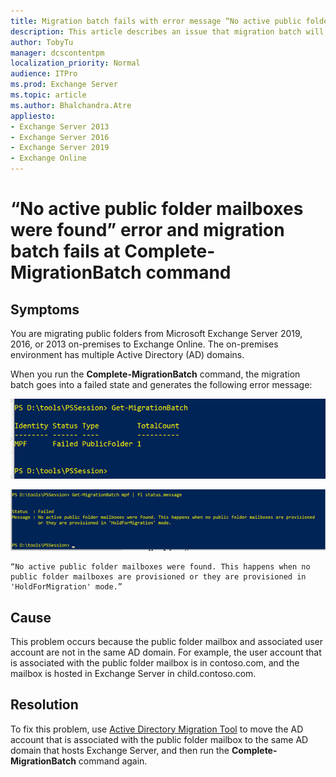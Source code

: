 ```yaml
---
title: Migration batch fails with error message “No active public folder mailboxes were found” at Complete-MigrationBatch command 
description: This article describes an issue that migration batch will fail with error message “No active public folder mailboxes were found” at Complete-MigrationBatch command, provides a resolution.
author: TobyTu
manager: dcscontentpm
localization_priority: Normal
audience: ITPro
ms.prod: Exchange Server
ms.topic: article
ms.author: Bhalchandra.Atre
appliesto:
- Exchange Server 2013
- Exchange Server 2016
- Exchange Server 2019
- Exchange Online
---
```


# “No active public folder mailboxes were found” error and migration batch fails at Complete-MigrationBatch command

## Symptoms

You are migrating public folders from Microsoft Exchange Server 2019, 2016, or 2013 on-premises to Exchange Online. The on-premises environment has multiple Active Directory (AD) domains.

When you run the **Complete-MigrationBatch** command, the migration batch goes into a failed state and generates the following error message:

![Get-MigrationBatch-command](../media/Get-MigrationBatch-command.png)

![Complete-MigrationBatch-error-message](../media/Complete-MigrationBatch-error-message.png)

```
“No active public folder mailboxes were found. This happens when no public folder mailboxes are provisioned or they are provisioned in 'HoldForMigration' mode.”
```

## Cause

This problem occurs because the public folder mailbox and associated user account are not in the same AD domain. For example, the user account that is associated with the public folder mailbox is in contoso.com, and the mailbox is hosted in Exchange Server in child.contoso.com.

## Resolution

To fix this problem, use [Active Directory Migration Tool](https://www.microsoft.com/download/details.aspx?id=56570) to move the AD account that is associated with the public folder mailbox to the same AD domain that hosts Exchange Server, and then run the **Complete-MigrationBatch** command again.
